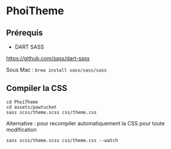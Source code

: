 # PhoiTheme

## Prérequis

- DART SASS

https://github.com/sass/dart-sass

Sous Mac : `brew install sass/sass/sass`


## Compiler la CSS

```
cd PhoiTheme
cd assets/pawtucket
sass scss/theme.scss css/theme.css
```

Alternative : pour recompiler automatiquement la CSS pour toute modification

```
sass scss/theme.scss css/theme.css --watch
```
